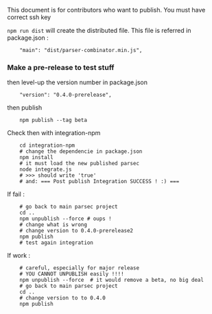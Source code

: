 This document is for contributors who want to publish. You must have
correct ssh key

`npm run dist` will create the distributed file. This file
 is referred in package.json :
 
        "main": "dist/parser-combinator.min.js",

### Make a pre-release to test stuff
        
then level-up the version number in package.json

        "version": "0.4.0-prerelease",
        
then publish

        npm publish --tag beta
        
        
Check then with integration-npm

        cd integration-npm
        # change the dependencie in package.json
        npm install
        # it must load the new published parsec
        node integrate.js
        # >>> should write 'true'
        # and: === Post publish Integration SUCCESS ! :) ===

If fail : 

        # go back to main parsec project
        cd ..
        npm unpublish --force # oups !
        # change what is wrong
        # change version to 0.4.0-prerelease2
        npm publish
        # test again integration
        
If work : 

        # careful, especially for major release
        # YOU CANNOT UNPUBLISH easily !!!!
        npm unpublish --force  # it would remove a beta, no big deal
        # go back to main parsec project
        cd ..
        # change version to to 0.4.0
        npm publish
        